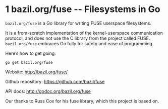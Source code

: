 1 bazil.org/fuse -- Filesystems in Go
===================================

`bazil.org/fuse` is a Go library for writing FUSE userspace
filesystems.

It is a from-scratch implementation of the kernel-userspace
communication protocol, and does not use the C library from the
project called FUSE. `bazil.org/fuse` embraces Go fully for safety and
ease of programming.

Here’s how to get going:

    go get bazil.org/fuse

Website: http://bazil.org/fuse/

Github repository: https://github.com/bazil/fuse

API docs: http://godoc.org/bazil.org/fuse

Our thanks to Russ Cox for his fuse library, which this project is
based on.
